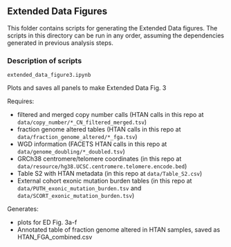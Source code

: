 ## Extended Data Figures

This folder contains scripts for generating the Extended Data figures. The scripts in this directory can be run in any order, assuming the dependencies generated in previous analysis steps.


### Description of scripts

`extended_data_figure3.ipynb`

Plots and saves all panels to make Extended Data Fig. 3

Requires:
* filtered and merged copy number calls (HTAN calls in this repo at `data/copy_number/*_CN_filtered_merged.tsv`)
* fraction genome altered tables (HTAN calls in this repo at `data/fraction_genome_altered/*_fga.tsv`)
* WGD information (FACETS HTAN calls in this repo at `data/genome_doubling/*_doubled.tsv`)
* GRCh38 centromere/telomere coordinates (in this repo at `data/resource/hg38.UCSC.centromere.telomere.encode.bed`)
* Table S2 with HTAN metadata (in this repo at `data/Table_S2.csv`)
* External cohort exonic mutation burden tables (in this repo at `data/PUTH_exonic_mutation_burden.tsv` and `data/SCORT_exonic_mutation_burden.tsv`)

Generates:
* plots for ED Fig. 3a-f
* Annotated table of fraction genome altered in HTAN samples, saved as HTAN_FGA_combined.csv

